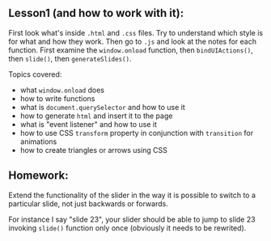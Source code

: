 Lesson1 (and how to work with it):
----------------------------------
First look what's inside `.html` and `.css` files. Try to understand
which style is for what and how they work. Then go to `.js`
and look at the notes for each function. First examine the `window.onload`
function, then `bindUIActions()`, then `slide()`, then `generateSlides()`.

Topics covered:

- what `window.onload` does
- how to write functions
- what is `document.querySelector` and how to use it
- how to generate `html` and insert it to the page
- what is "event listener" and how to use it
- how to use CSS `transform` property in conjunction with `transition` for animations
- how to create triangles or arrows using CSS

Homework:
---------
Extend the functionality of the slider in the way it is possible
to switch to a particular slide, not just backwards or forwards.

For instance I say "slide 23", your slider should be able to jump
to slide 23 invoking `slide()` function only once (obviously it needs to be rewrited).
